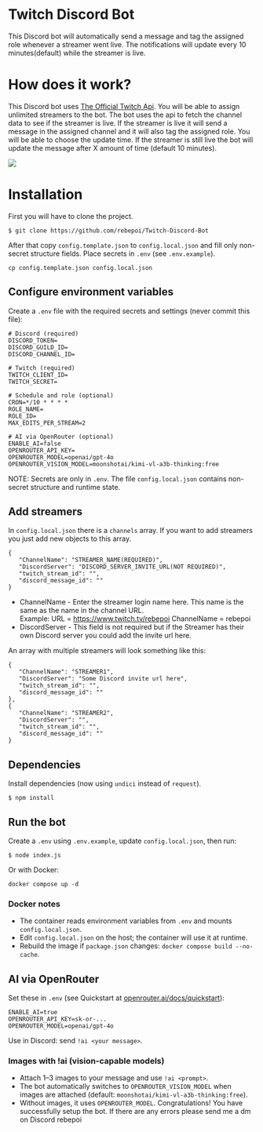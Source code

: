 # Twitch Discord Bot
This Discord bot will automatically send a message and tag the assigned role whenever a streamer went live.
The notifications will update every 10 minutes(default) while the streamer is live.

# How does it work?
This Discord bot uses [The Official Twitch Api](https://dev.twitch.tv/docs/api/). You will be able to assign unlimited streamers to the bot. The bot uses the api to fetch the channel data to see if the streamer is live. If the streamer is live it will send a message in the assigned channel and it will also tag the assigned role. You will be able to choose the update time. If the streamer is still live the bot will update the message after X amount of time (default 10 minutes).  

<img src="https://cdn.discordapp.com/attachments/738800765023551660/821513567265226803/unknown.png" />  


# Installation
First you will have to clone the project.
```console
$ git clone https://github.com/rebepoi/Twitch-Discord-Bot
```

After that copy `config.template.json` to `config.local.json` and fill only non-secret structure fields. Place secrets in `.env` (see `.env.example`).
```console
cp config.template.json config.local.json
```
## Configure environment variables
Create a `.env` file with the required secrets and settings (never commit this file):

```env
# Discord (required)
DISCORD_TOKEN=
DISCORD_GUILD_ID=
DISCORD_CHANNEL_ID=

# Twitch (required)
TWITCH_CLIENT_ID=
TWITCH_SECRET=

# Schedule and role (optional)
CRON=*/10 * * * *
ROLE_NAME=
ROLE_ID=
MAX_EDITS_PER_STREAM=2

# AI via OpenRouter (optional)
ENABLE_AI=false
OPENROUTER_API_KEY=
OPENROUTER_MODEL=openai/gpt-4o
OPENROUTER_VISION_MODEL=moonshotai/kimi-vl-a3b-thinking:free
```

NOTE: Secrets are only in `.env`. The file `config.local.json` contains non-secret structure and runtime state.

## Add streamers
In `config.local.json` there is a `channels` array. If you want to add streamers you just add new objects to this array.
```console
{
   "ChannelName": "STREAMER_NAME(REQUIRED)",
   "DiscordServer": "DISCORD_SERVER_INVITE_URL(NOT REQUIRED)",
   "twitch_stream_id": "",
   "discord_message_id": ""
}
```
- ChannelName - Enter the streamer login name here. This name is the same as the name in the channel URL.  
Example: 
URL = https://www.twitch.tv/rebepoi 
ChannelName = rebepoi  
- DiscordServer - This field is not required but if the Streamer has their own Discord server you could add the invite url here.  
  
An array with multiple streamers will look something like this:
```console
{
   "ChannelName": "STREAMER1",
   "DiscordServer": "Some Discord invite url here",
   "twitch_stream_id": "",
   "discord_message_id": ""
},
{
   "ChannelName": "STREAMER2",
   "DiscordServer": "",
   "twitch_stream_id": "",
   "discord_message_id": ""
}
```

## Dependencies
Install dependencies (now using `undici` instead of `request`).
```console
$ npm install
```

## Run the bot
Create a `.env` using `.env.example`, update `config.local.json`, then run:
```console
$ node index.js
```
Or with Docker:
```console
docker compose up -d
```

### Docker notes
- The container reads environment variables from `.env` and mounts `config.local.json`.
- Edit `config.local.json` on the host; the container will use it at runtime.
- Rebuild the image if `package.json` changes: `docker compose build --no-cache`.

## AI via OpenRouter
Set these in `.env` (see Quickstart at [openrouter.ai/docs/quickstart](https://openrouter.ai/docs/quickstart)):

```env
ENABLE_AI=true
OPENROUTER_API_KEY=sk-or-...
OPENROUTER_MODEL=openai/gpt-4o
```

Use in Discord: send `!ai <your message>`.

### Images with !ai (vision-capable models)
- Attach 1–3 images to your message and use `!ai <prompt>`.
- The bot automatically switches to `OPENROUTER_VISION_MODEL` when images are attached (default: `moonshotai/kimi-vl-a3b-thinking:free`).
- Without images, it uses `OPENROUTER_MODEL`.
Congratulations! You have successfully setup the bot.
If there are any errors please send me a dm on Discord
rebepoi
